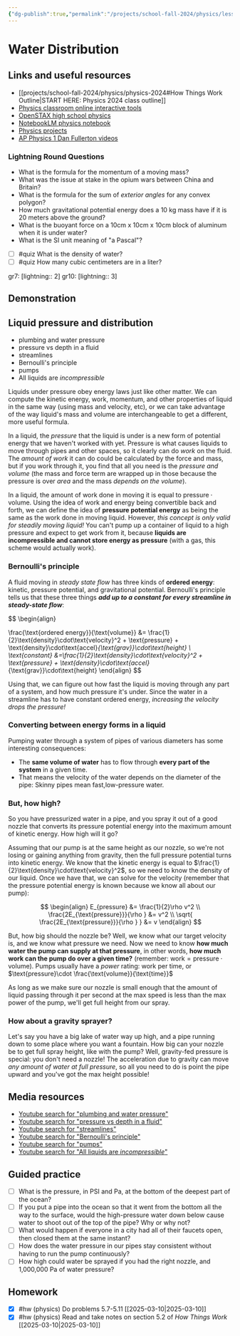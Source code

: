 ```yaml
---
{"dg-publish":true,"permalink":"/projects/school-fall-2024/physics/lessons/water-distribution/"}
---
```



#  Water Distribution

## Links and useful resources 

- [[projects/school-fall-2024/physics/physics-2024#How Things Work Outline\|START HERE: Physics 2024 class outline]]
- [Physics classroom online interactive tools](https://www.physicsclassroom.com/Lesson-Plans/Algebra-Based-Physics)
- [OpenSTAX high school physics](https://openstax.org/books/physics/pages/1-introduction)
- [NotebookLM physics notebook](https://notebooklm.google.com/notebook/94fe29f5-cebb-4621-9e03-d20110b7a978)
- [Physics projects](https://www.sciencebuddies.org/science-fair-projects/science-projects/physics/high-school)
- [AP Physics 1 Dan Fullerton videos](https://www.youtube.com/playlist?list=PLd2HWlWc-MsysWuL9ksneEM8cl5bk3bHH)



### Lightning Round Questions

- What is the formula for the momentum of a moving mass? 
- What was the issue at stake in the opium wars between China and Britain? 
- What is the formula for the sum of *exterior angles* for any convex polygon? 
- How much gravitational potential energy does a 10 kg mass have if it is 20 meters above the ground? 
- What is the buoyant force on a 10cm x 10cm x 10cm block of aluminum when it is under water? 
- What is the SI unit meaning of "a Pascal"? 

- [ ] #quiz What is the density of water?
- [ ] #quiz How many cubic centimeters are in a liter?

gr7: [lightning:: 2]
gr10: [lightning:: 3]

## Demonstration


## Liquid pressure and distribution

- plumbing and water pressure 
- pressure vs depth in a fluid 
- streamlines 
- Bernoulli's principle 
- pumps 
- All liquids are *incompressible* 

Liquids under pressure obey energy laws just like other matter. We can compute the kinetic energy, work, momentum, and other properties of liquid in the same way (using mass and velocity, etc), or we can take advantage of the way liquid's mass and volume are interchangeable to get a different, more useful formula.

In a liquid, the *pressure* that the liquid is under is a new form of potential energy that we haven't worked with yet. Pressure is what causes liquids to move through pipes and other spaces, so it clearly can do *work* on the fluid. The *amount of work* it can do could be calculated by the force and mass, but if you work through it, you find that all you need is the *pressure and volume* (the mass and force term are wrapped up in those because the pressure is over *area* and the mass *depends on the volume*).

In a liquid, the amount of work done in moving it is equal to $\text{pressure}\cdot\text{volume}$. Using the idea of work and energy being convertible back and forth, we can define the idea of **pressure potential energy** as being the same as the work done in moving liquid. However, *this concept is only valid for steadily moving liquid!* You can't pump up a container of liquid to a high pressure and expect to get work from it, because **liquids are incompressible and cannot store energy as pressure** (with a gas, this scheme would actually work).

### Bernoulli's principle

A fluid moving in *steady state flow* has three kinds of **ordered energy**: kinetic, pressure potential, and gravitational potential. Bernoulli's principle tells us that these three things ***add up to a constant for every streamline in steady-state flow***:

$$
\begin{align}

\frac{\text{ordered energy}}{\text{volume}} &= \frac{1}{2}\text{density}\cdot\text{velocity}^2 + \text{pressure} + \text{density}\cdot\text{accel}_{\text{grav}}\cdot\text{height} \\
\text{constant} &=\frac{1}{2}\text{density}\cdot\text{velocity}^2 + \text{pressure} + \text{density}\cdot\text{accel}_{\text{grav}}\cdot\text{height} 
\end{align}
$$

Using that, we can figure out how fast the liquid is moving through any part of a system, and how much pressure it's under. Since the water in a streamline has to have constant ordered energy, *increasing the velocity drops the pressure!* 

### Converting between energy forms in a liquid

Pumping water through a system of pipes of various diameters has some interesting consequences:
- The **same volume of water** has to flow through **every part of the system** in a given time.
- That means the velocity of the water depends on the diameter of the pipe: Skinny pipes mean fast,low-pressure water.

### But, how high?

So you have pressurized water in a pipe, and you spray it out of a good nozzle that converts its pressure potential energy into the maximum amount of kinetic energy. How high will it go?

Assuming that our pump is at the same height as our nozzle, so we're not losing or gaining anything from gravity, then the full pressure potential turns into kinetic energy. We know that the kinetic energy is equal to $\frac{1}{2}\text{density}\cdot\text{velocity}^2$, so we need to know the density of our liquid. Once we have that, we can solve for the velocity (remember that the pressure potential energy is known because we know all about our pump):

$$
\begin{align}
E_{pressure} &= \frac{1}{2}\rho v^2 \\
\frac{2E_{\text{pressure}}}{\rho } &= v^2 \\
\sqrt{ \frac{2E_{\text{pressure}}}{\rho } } &= v
\end{align}
$$

But, how big should the nozzle be? Well, we know what our target velocity is, and we know what pressure we need. Now we need to know **how much water the pump can supply at that pressure**, in other words, **how much work can the pump do over a given time?** (remember: $\text{work}=\text{pressure}\cdot\text{volume}$). Pumps usually have a *power* rating: work per time, or $\text{pressure}\cdot \frac{\text{volume}}{\text{time}}$

As long as we make sure our nozzle is small enough that the amount of liquid passing through it per second at the max speed is less than the max power of the pump, we'll get full height from our spray.


### How about a gravity sprayer?

Let's say you have a big lake of water way up high, and a pipe running down to some place where you want a fountain. How big can your nozzle be to get full spray height, like with the pump? Well, gravity-fed pressure is special: you don't need a nozzle! The acceleration due to gravity can move *any amount of water at full pressure*, so all you need to do is point the pipe upward and you've got the max height possible!


## Media resources

- [Youtube search for "plumbing and water pressure"](https://www.youtube.com/results?search_query=plumbing%20and%20water%20pressure) 
- [Youtube search for "pressure vs depth in a fluid"](https://www.youtube.com/results?search_query=pressure%20vs%20depth%20in%20a%20fluid) 
- [Youtube search for "streamlines"](https://www.youtube.com/results?search_query=streamlines) 
- [Youtube search for "Bernoulli's principle"](https://www.youtube.com/results?search_query=Bernoulli's%20principle) 
- [Youtube search for "pumps"](https://www.youtube.com/results?search_query=pumps) 
- [Youtube search for "All liquids are *incompressible*"](https://www.youtube.com/results?search_query=All%20liquids%20are%20*incompressible*) 

## Guided practice


- [ ] What is the pressure, in PSI and Pa, at the bottom of the deepest part of the ocean?  
- [ ] If you put a pipe into the ocean so that it went from the bottom all the way to the surface, would the high-pressure water down below cause water to shoot out of the top of the pipe? Why or why not?
- [ ] What would happen if everyone in a city had all of their faucets open, then closed them at the same instant?  
- [ ] How does the water pressure in our pipes stay consistent without having to run the pump continuously?  
- [ ] How high could water be sprayed if you had the right nozzle, and 1,000,000 Pa of water pressure?

## Homework

- [x] #hw (physics) Do problems 5.7-5.11 [[2025-03-10\|2025-03-10]]
- [x] #hw (physics) Read and take notes on section 5.2 of *How Things Work* [[2025-03-10\|2025-03-10]]
